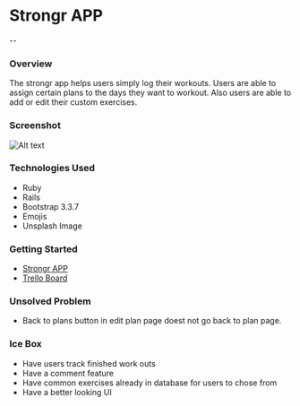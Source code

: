 # Strongr APP
--

### Overview
The strongr app helps users simply log their workouts. Users are able to assign certain plans to the days they want to workout. Also users are able to add or edit their custom exercises. 


### Screenshot
![Alt text](https://i.imgur.com/icKpjLr.png)

### Technologies Used
+ Ruby 
+ Rails
+ Bootstrap 3.3.7
+ Emojis
+ Unsplash Image

### Getting Started

+ [Strongr APP](https://strongrdb.herokuapp.com/)
+ [Trello Board](https://trello.com/b/su0myvnl/strongr-app)

### Unsolved Problem
+ Back to plans button in edit plan page doest not go back to plan page. 

### Ice Box
+ Have users track finished work outs
+ Have a comment feature 
+ Have common exercises already in database for users to chose from
+ Have a better looking UI 
